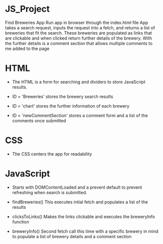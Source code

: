 # JS_Project
Find Breweries App
Run app in browser through the index.html file
App takes a search request, inputs the request into a fetch, and returns a list of breweries that fit the search. 
These breweries are populated as links that are clickable and when clicked return further details of the brewery.
With the further details is a comment section that allows multiple comments to me added to the page

# HTML 

- The HTML is a form for searching and dividers to store JavaScript results. 

- ID = 'Breweries' stores the brewery search results

- ID = 'chart' stores the further information of each brewery

- ID = 'newCommentSection' stores a comment form and a list of the comments once submitted 

# CSS 

- The CSS centers the app for readability

# JavaScript

- Starts with DOMContentLoaded and a prevent default to prevent refreshing when search is submitted. 

- findBreweries() This executes intial fetch and populates a list of the results

- clicksToLinks() Makes the links clickable and executes the breweryInfo function

- breweryInfo() Second fetch call this time with a specific brewery in mind to populate a list of brewery details and a comment section
